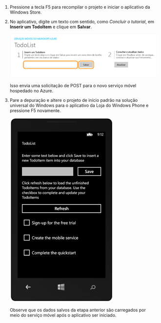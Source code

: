 
1. Pressione a tecla F5 para recompilar o projeto e iniciar o aplicativo da Windows Store.
2. No aplicativo, digite um texto com sentido, como *Concluir o tutorial*, em **Inserir um TodoItem** e clique em **Salvar**.
   
    ![](./media/mobile-services-windows-universal-test-app/mobile-quickstart-startup.png)
   
    Isso envia uma solicitação de POST para o novo serviço móvel hospedado no Azure.
3. Pare a depuração e altere o projeto de início padrão na solução universal do Windows para o aplicativo da Loja do Windows Phone e pressione F5 novamente.
   
    ![](./media/mobile-services-windows-universal-test-app/mobile-quickstart-completed-wp8.png)
   
    Observe que os dados salvos da etapa anterior são carregados por meio do serviço móvel após o aplicativo ser iniciado.

<!---HONumber=Oct15_HO3-->